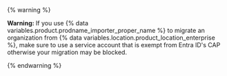 {% warning %}

**Warning:** If you use {% data variables.product.prodname_importer_proper_name %} to migrate an organization from {% data variables.location.product_location_enterprise %}, make sure to use a service account that is exempt from Entra ID's CAP otherwise your migration may be blocked.

{% endwarning %}
